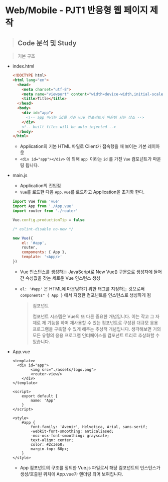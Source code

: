 # Web/Mobile - PJT1 반응형 웹 페이지 제작


> ## Code 분석 및 Study





> 기본 구조

- index.html

  ```html
  <!DOCTYPE html>
  <html lang="en">
    <head>
      <meta charset="utf-8">
      <meta name="viewport" content="width=device-width,initial-scale=1.0">
      <title>Title</title>
    </head>
    <body>
      <div id="app">
      	<!-- app 이라는 id를 가진 vue 컴포넌트가 마운팅 되는 장소 -->  
      </div>
      <!-- built files will be auto injected -->
    </body>
  </html>
  ```

  - Application의 기본 HTML 파일로 Client가 접속했을 때 보이는 기본 레이아웃
  - `<div id="app"></div>` 에 의해 `app `이라는 `id` 를 가진 `Vue` 컴포넌트가 마운팅 됩니다.



- main.js

  - Application의 진입점
  - `Vue`를 로드한 다음 `App.vue`를 로드하고 Application을 초기화 한다.

  ```js
  import Vue from 'vue'
  import App from './App.vue'
  import router from './router'
  
  Vue.config.productionTip = false
  
  /* eslint-disable no-new */
  
  new Vue({
      el: '#app',
      router,
      components: { App },
      template: '<App/>'
  })
  ```

  - Vue 인스턴스를 생성하는 JavaScript로 New Vue() 구문으로 생성자에 들어간 속성값을 갖는 세로운 Vue 인스턴스 생성

  - `el: '#app'` 은 HTML에 마운팅하기 위한 태그를 지정하는 것으로써 `components" { App }` 에서 지정한 컴포넌트를 인스턴스로 생성하게 됨

    > 컴포넌트
    >
    > 컴포넌트 시스템은 Vue의 또 다른 중요한 개념입니다. 이는 작고 그 자체로 제 기능을 하며 재사용할 수 있는 컴포넌트로 구성된 대규모 응용 프로그램을 구축할 수 있게 해주는 추상적 개념입니다. 생각해보면 거의 모든 유형의 응용 프로그램 인터페이스를 컴포넌트 트리로 추상화할 수 있습니다.

- App.vue

  ```vue
  <template>
  	<div id="app">
          <img src="./assets/logo.png">
          <router-view/>
      </div>
  </template>
  
  <script>
      export default {
          name: 'App'
      }
  </script>
  
  <style>
      #app {
          font-family: 'Avenir', Helvetica, Arial, sans-serif;
          -webkit-font-smoothing: anticaliased;
          -moz-osx-font-smoothing: grayscale;
          text-align: center;
          color: #2c3e50;
          margin-top: 60px;
      }
  </style>
  ```

  - App 컴포넌트의 구조를 정의한 Vue.js 파일로서 해당 컴포넌트의 인스턴스가 생성/호출된 위치에 App.vue가 렌더링 되어 보여집니다.

